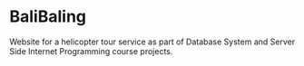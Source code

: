 # BaliBaling
Website for a helicopter tour service as part of Database System and Server Side Internet Programming course projects.
